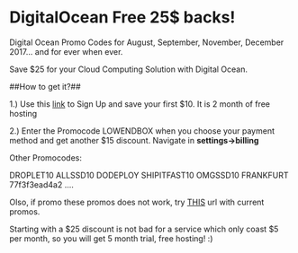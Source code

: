 # DigitalOcean Free 25$ backs!
Digital Ocean Promo Codes for August, September, November, December 2017... and for ever when ever.

Save $25 for your Cloud Computing Solution with Digital Ocean.

##How to get it?##

1.) Use this [link](http://www.digitalocean.com/?refcode=9298ad81171f) to Sign Up and save your first $10. It is 2 month of free hosting

2.) Enter the Promocode LOWENDBOX when you choose your payment method and get another $15 discount. Navigate in **settings->billing**

Other Promocodes:

DROPLET10
ALLSSD10
DODEPLOY
SHIPITFAST10
OMGSSD10
FRANKFURT
77f3f3ead4a2
....

Olso, if promo these promos does not work, try [THIS](https://www.retailmenot.com/view/digitalocean.com?c=9118354) url with current promos.

Starting with a $25 discount is not bad for a service which only coast $5 per month, so you will get 5 month trial, free hosting! :)
